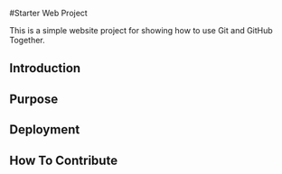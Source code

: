 #Starter Web Project

This is a simple website project for showing how to use Git and GitHub Together.

## Introduction

## Purpose

## Deployment

## How To Contribute